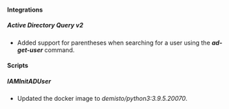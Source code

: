 
#### Integrations
##### Active Directory Query v2
- Added support for parentheses when searching for a user using the ***ad-get-user*** command.

#### Scripts
##### IAMInitADUser
- Updated the docker image to *demisto/python3:3.9.5.20070*.
